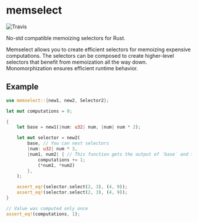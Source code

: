 # memselect

![Travis](https://img.shields.io/travis/NeoLegends/memselect.svg)

No-std compatible memoizing selectors for Rust.

Memselect allows you to create efficient selectors for memoizing expensive computations. The selectors can be composed to create higher-level selectors that benefit from memoization all the way down. Monomorphization ensures efficient runtime behavior.

## Example
```rust
use memselect::{new1, new2, Selector2};

let mut computations = 0;

{
    let base = new1(|num: u32| num, |num| num * 2);

    let mut selector = new2(
        base, // You can nest selectors
        |num: u32| num * 3,
        |num1, num2| { // This function gets the output of `base` and the fn above
            computations += 1;
            (*num1, *num2)
        },
    );

    assert_eq!(selector.select(2, 3), (4, 9));
    assert_eq!(selector.select(2, 3), (4, 9));
}

// Value was computed only once
assert_eq!(computations, 1);
```